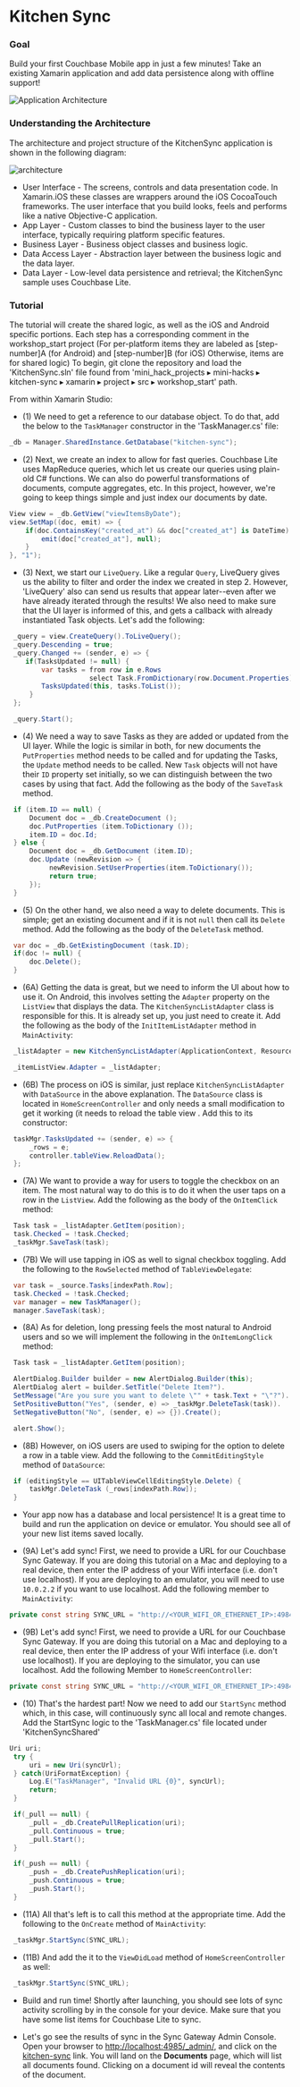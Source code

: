 Kitchen Sync
============

### Goal

Build your first Couchbase Mobile app in just a few minutes! Take an existing Xamarin application and add data persistence along with offline support!

![Application Architecture](https://raw.githubusercontent.com/couchbaselabs/mini-hacks/master/kitchen-sync/topology.png "Typical Couchbase Mobile Architecture")


### Understanding the Architecture

The architecture and project structure of the KitchenSync application is shown in the following diagram:

![architecture](https://raw.githubusercontent.com/couchbaselabs/mini-hacks/master/kitchen-sync/xamarin/project/images/architecture.png)

- User Interface - The screens, controls and data presentation code. In Xamarin.iOS these classes are wrappers around the iOS CocoaTouch frameworks. The user interface that you build looks, feels and performs like a native Objective-C application.
- App Layer - Custom classes to bind the business layer to the user interface, typically requiring platform specific features.
- Business Layer - Business object classes and business logic.
- Data Access Layer - Abstraction layer between the business logic and the data layer.
- Data Layer - Low-level data persistence and retrieval; the KitchenSync sample uses Couchbase Lite. 

### Tutorial

The tutorial will create the shared logic, as well as the iOS and Android specific portions.  Each step has a corresponding comment in the workshop_start project (For per-platform items they are labeled as [step-number]A (for Android) and [step-number]B (for iOS) Otherwise, items are for shared logic)  To begin, git clone the repository and load the 'KitchenSync.sln' file found from 'mini_hack_projects ▸ mini-hacks ▸ kitchen-sync ▸ xamarin ▸ project ▸ src ▸ workshop_start' path.

From within Xamarin Studio:

- (1) We need to get a reference to our database object. To do that, add the below to the `TaskManager` constructor in the 'TaskManager.cs' file:
```c#
_db = Manager.SharedInstance.GetDatabase("kitchen-sync");
```
- (2) Next, we create an index to allow for fast queries. Couchbase Lite uses MapReduce queries, which let us create our queries using plain-old C# functions. We can also do powerful transformations of documents, compute aggregates, etc. In this project, however, we're going to keep things simple and just index our documents by date.
```c#
View view = _db.GetView("viewItemsByDate");
view.SetMap((doc, emit) => {
    if(doc.ContainsKey("created_at") && doc["created_at"] is DateTime) {
        emit(doc["created_at"], null);
    }
}, "1");
```
- (3) Next, we start our `LiveQuery`. Like a regular `Query`, LiveQuery gives us the ability to filter and order the index we created in step 2. However, 'LiveQuery' also can send us results that appear later--even after we have already iterated through the results! We also need to make sure that the UI layer is informed of this, and gets a callback with already instantiated Task objects.  Let's add the following:
```c#
 _query = view.CreateQuery().ToLiveQuery();
 _query.Descending = true;
 _query.Changed += (sender, e) => {
    if(TasksUpdated != null) {
        var tasks = from row in e.Rows
                    select Task.FromDictionary(row.Document.Properties);
        TasksUpdated(this, tasks.ToList());
     }
 };

 _query.Start();
```
- (4) We need a way to save Tasks as they are added or updated from the UI layer.  While the logic is similar in both, for new documents the `PutProperties` method needs to be called and for updating the Tasks, the `Update` method needs to be called.  New `Task` objects will not have their `ID` property set initially, so we can distinguish between the two cases by using that fact.  Add the following as the body of the `SaveTask` method.
```c#
 if (item.ID == null) {
     Document doc = _db.CreateDocument ();
     doc.PutProperties (item.ToDictionary ());
     item.ID = doc.Id;
 } else {
     Document doc = _db.GetDocument (item.ID);
     doc.Update (newRevision => {
          newRevision.SetUserProperties(item.ToDictionary());
          return true;
     });
 }
```
- (5) On the other hand, we also need a way to delete documents.  This is simple; get an existing document and if it is not `null` then call its `Delete` method.  Add the following as the body of the `DeleteTask` method.
```c#
 var doc = _db.GetExistingDocument (task.ID);
 if(doc != null) {
     doc.Delete();
 }
```
- (6A) Getting the data is great, but we need to inform the UI about how to use it.  On Android, this involves setting the `Adapter` property on the `ListView` that displays the data.  The `KitchenSyncListAdapter` class is responsible for this.  It is already set up, you just need to create it.  Add the following as the body of the `InitItemListAdapter` method in `MainActivity`:
```c#
 _listAdapter = new KitchenSyncListAdapter(ApplicationContext, Resource.Layout.list_item, Resource.Id.label, new List<Task>());

 _itemListView.Adapter = _listAdapter;
```
- (6B) The process on iOS is similar, just replace `KitchenSyncListAdapter` with `DataSource` in the above explanation.  The `DataSource` class is located in `HomeScreenController` and only needs a small modification to get it working (it needs to reload the table view .  Add this to its constructor:
```c#
 taskMgr.TasksUpdated += (sender, e) => {
     _rows = e;
     controller.tableView.ReloadData();
 };
```
- (7A) We want to provide a way for users to toggle the checkbox on an item.  The most natural way to do this is to do it when the user taps on a row in the `ListView`.  Add the following as the body of the `OnItemClick` method:
```c#
 Task task = _listAdapter.GetItem(position);
 task.Checked = !task.Checked;
 _taskMgr.SaveTask(task);
```
- (7B) We will use tapping in iOS as well to signal checkbox toggling.  Add the following to the `RowSelected` method of `TableViewDelegate`:
```c#
 var task = _source.Tasks[indexPath.Row];
 task.Checked = !task.Checked;
 var manager = new TaskManager();
 manager.SaveTask(task);
```
- (8A) As for deletion, long pressing feels the most natural to Android users and so we will implement the following in the `OnItemLongClick` method:
```c#
 Task task = _listAdapter.GetItem(position);

 AlertDialog.Builder builder = new AlertDialog.Builder(this);
 AlertDialog alert = builder.SetTitle("Delete Item?").
 SetMessage("Are you sure you want to delete \"" + task.Text + "\"?").
 SetPositiveButton("Yes", (sender, e) => _taskMgr.DeleteTask(task)).
 SetNegativeButton("No", (sender, e) => {}).Create();

 alert.Show();
```
- (8B) However, on iOS users are used to swiping for the option to delete a row in a table view.  Add the following to the `CommitEditingStyle` method of `DataSource`:
```c#
 if (editingStyle == UITableViewCellEditingStyle.Delete) {
     taskMgr.DeleteTask (_rows[indexPath.Row]);
 }
```
- Your app now has a database and local persistence!  It is a great time to build and run the application on device or emulator. You should see all of your new list items saved locally.

- (9A) Let's add sync! First, we need to provide a URL for our Couchbase Sync Gateway. If you are doing this tutorial on a Mac and deploying to a real device, then enter the IP address of your Wifi interface (i.e. don't use localhost).  If you are deploying to an emulator, you will need to use `10.0.2.2` if you want to use localhost.  Add the following member to `MainActivity`:
```c#
private const string SYNC_URL = "http://<YOUR_WIFI_OR_ETHERNET_IP>:4984/kitchen-sync";
```
- (9B) Let's add sync! First, we need to provide a URL for our Couchbase Sync Gateway. If you are doing this tutorial on a Mac and deploying to a real device, then enter the IP address of your Wifi interface (i.e. don't use localhost).  If you are deploying to the simulator, you can use localhost.  Add the following Member to `HomeScreenController`:
```c#
private const string SYNC_URL = "http://<YOUR_WIFI_OR_ETHERNET_IP>:4984/kitchen-sync";
```
- (10) That's the hardest part! Now we need to add our `StartSync` method which, in this case, will continuously sync all local and remote changes.  Add the StartSync logic to the 'TaskManager.cs' file located under 'KitchenSyncShared'
```c#
Uri uri;
 try {
     uri = new Uri(syncUrl);
 } catch(UriFormatException) {
     Log.E("TaskManager", "Invalid URL {0}", syncUrl);
     return;
 }

 if(_pull == null) {
     _pull = _db.CreatePullReplication(uri);
     _pull.Continuous = true;
     _pull.Start();
 }

 if(_push == null) {
     _push = _db.CreatePushReplication(uri);
     _push.Continuous = true;
     _push.Start();
 }
```
- (11A) All that's left is to call this method at the appropriate time.  Add the following to the `OnCreate` method of `MainActivity`:
```c#
 _taskMgr.StartSync(SYNC_URL);
```
- (11B) And add the it to the `ViewDidLoad` method of `HomeScreenController` as well:
```c#
 _taskMgr.StartSync(SYNC_URL);
```
- Build and run time! Shortly after launching, you should see lots of sync activity scrolling by in the console for your device. Make sure that you have some list items for Couchbase Lite to sync.

- Let's go see the results of sync in the Sync Gateway Admin Console. Open your browser to [http://localhost:4985/_admin/](http://localhost:4985/_admin/), and click on the [kitchen-sync](http://localhost:4985/_admin/db/kitchen-sync) link. You will land on the **Documents** page, which will list all documents found. Clicking on a document id will reveal the contents of the document.
